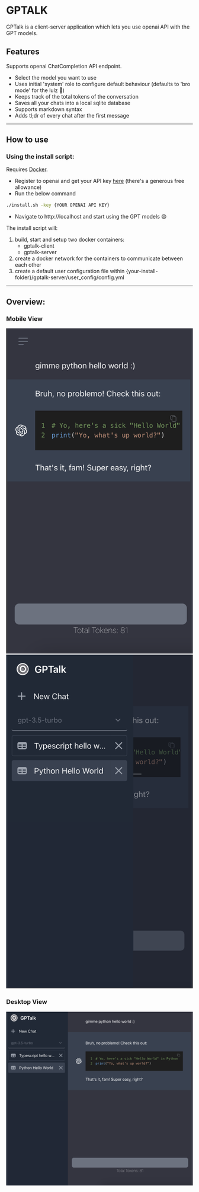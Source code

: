 # GPTALK
GPTalk is a client-server application which lets you use openai API with the GPT models.

## Features
Supports openai ChatCompletion API endpoint.
- Select the model you want to use
- Uses initial 'system' role to configure default behaviour (defaults to 'bro mode' for the lulz 🤣)
- Keeps track of the total tokens of the conversation
- Saves all your chats into a local sqlite database
- Supports markdown syntax
- Adds tl;dr of every chat after the first message
________________________________________________________________
## How to use
### Using the install script:
Requires [Docker](https://www.docker.com/products/docker-desktop/). 
* Register to openai and get your API key [here](https://help.openai.com/en/articles/4936850-where-do-i-find-my-secret-api-key) (there's a generous free allowance)
* Run the below command
```bash
./install.sh -key {YOUR OPENAI API KEY}
```
* Navigate to http://localhost and start using the GPT models 😄

The install script will: 
1. build, start and setup two docker containers:
   - gptalk-client
   - gptalk-server
2. create a docker network for the containers to communicate between each other
3. create a default user configuration file within {your-install-folder}/gptalk-server/user_config/config.yml
________________________________________________________________
## Overview:
### Mobile View
![](https://github.com/Joe85gr/GPTalk/blob/main/docs/imgs/mobile1.png?raw=true)
![](https://github.com/Joe85gr/GPTalk/blob/main/docs/imgs/mobile2.png?raw=true)

### Desktop View
![](https://github.com/Joe85gr/GPTalk/blob/main/docs/imgs/desktop.png?raw=true)